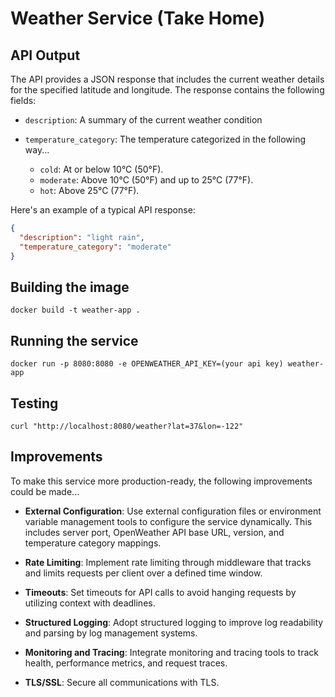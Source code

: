 # Weather Service (Take Home)

## API Output

The API provides a JSON response that includes the current weather details for the specified latitude and longitude. The response contains the following fields:

- `description`: A summary of the current weather condition

- `temperature_category`: The temperature categorized in the following way...
  - `cold`: At or below 10°C (50°F).
  - `moderate`: Above 10°C (50°F) and up to 25°C (77°F).
  - `hot`: Above 25°C (77°F).

Here's an example of a typical API response:

```json
{
  "description": "light rain",
  "temperature_category": "moderate"
}
```

## Building the image

`docker build -t weather-app .`

## Running the service

`docker run -p 8080:8080 -e OPENWEATHER_API_KEY=(your api key) weather-app`

## Testing

`curl "http://localhost:8080/weather?lat=37&lon=-122"`

## Improvements

To make this service more production-ready, the following improvements could be made...

- **External Configuration**: Use external configuration files or environment variable management tools to configure the service dynamically. This includes server port, OpenWeather API base URL, version, and temperature category mappings.

- **Rate Limiting**: Implement rate limiting through middleware that tracks and limits requests per client over a defined time window.

- **Timeouts**: Set timeouts for API calls to avoid hanging requests by utilizing context with deadlines.

- **Structured Logging**: Adopt structured logging to improve log readability and parsing by log management systems.

- **Monitoring and Tracing**: Integrate monitoring and tracing tools to track health, performance metrics, and request traces.

- **TLS/SSL**: Secure all communications with TLS.
